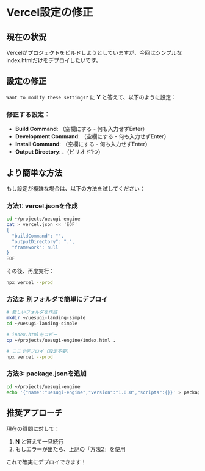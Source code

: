 # Vercel設定の修正

## 現在の状況
Vercelがプロジェクトをビルドしようとしていますが、今回はシンプルなindex.htmlだけをデプロイしたいです。

## 設定の修正

`Want to modify these settings?` に **Y** と答えて、以下のように設定：

### 修正する設定：
- **Build Command**: （空欄にする - 何も入力せずEnter）
- **Development Command**: （空欄にする - 何も入力せずEnter）
- **Install Command**: （空欄にする - 何も入力せずEnter）
- **Output Directory**: **.**（ピリオド1つ）

## より簡単な方法

もし設定が複雑な場合は、以下の方法を試してください：

### 方法1: vercel.jsonを作成
```bash
cd ~/projects/uesugi-engine
cat > vercel.json << 'EOF'
{
  "buildCommand": "",
  "outputDirectory": ".",
  "framework": null
}
EOF
```

その後、再度実行：
```bash
npx vercel --prod
```

### 方法2: 別フォルダで簡単にデプロイ
```bash
# 新しいフォルダを作成
mkdir ~/uesugi-landing-simple
cd ~/uesugi-landing-simple

# index.htmlをコピー
cp ~/projects/uesugi-engine/index.html .

# ここでデプロイ（設定不要）
npx vercel --prod
```

### 方法3: package.jsonを追加
```bash
cd ~/projects/uesugi-engine
echo '{"name":"uesugi-engine","version":"1.0.0","scripts":{}}' > package.json
```

## 推奨アプローチ

現在の質問に対して：
1. **N** と答えて一旦続行
2. もしエラーが出たら、上記の「方法2」を使用

これで確実にデプロイできます！